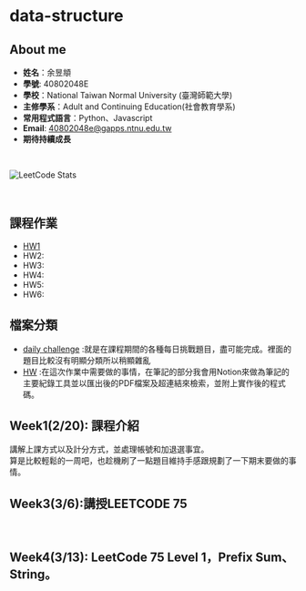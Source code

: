 # data-structure
## About me
- **姓名**：余昱頫
- **學號**: 40802048E
- **學校**：National Taiwan Normal University (臺灣師範大學)
- **主修學系**：Adult and Continuing Education(社會教育學系)
- **常用程式語言**：Python、Javascript
- **Email**: 40802048e@gapps.ntnu.edu.tw
- **期待持續成長**
<br>

![LeetCode Stats](https://leetcard.jacoblin.cool/NTNU_idiot?theme=light&font=Sen&ext=activity)

<br>

## 課程作業

- [HW1]()
- HW2: 
- HW3: 
- HW4: 
- HW5: 
- HW6: 
## 檔案分類
- [daily challenge](https://github.com/banshee0716/data-structure/tree/master/daily%20challenge)
:就是在課程期間的各種每日挑戰題目，盡可能完成。裡面的題目比較沒有明顯分類所以稍顯雜亂
- [HW](TODO)
:在這次作業中需要做的事情，在筆記的部分我會用Notion來做為筆記的主要紀錄工具並以匯出後的PDF檔案及超連結來檢索，並附上實作後的程式碼。
## Week1(2/20): 課程介紹
講解上課方式以及計分方式，並處理帳號和加退選事宜。<br>
算是比較輕鬆的一周吧，也趁機刷了一點題目維持手感跟規劃了一下期末要做的事情。
## Week3(3/6):講授LEETCODE 75
<BR>

## Week4(3/13): LeetCode 75 Level 1，Prefix Sum、String。

